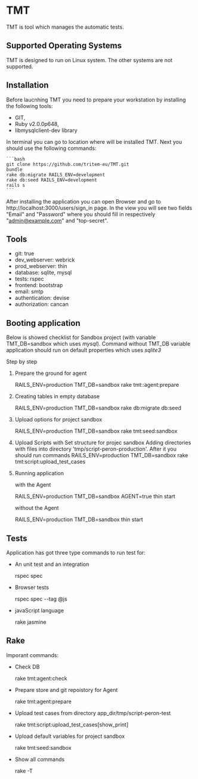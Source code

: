 # TMT #

  TMT is tool which manages the automatic tests.

## Supported Operating Systems ##

TMT is designed to run on Linux system. The other systems are not supported.

## Installation ##

Before laucnhing TMT you need to prepare your workstation by installing the following tools:
* GIT,
* Ruby v2.0.0p648,
* libmysqlclient-dev library

In terminal you can go to location where will be installed TMT. Next you should use the following commands:

	```bash
	git clone https://github.com/tritem-eu/TMT.git
	bundle
	rake db:migrate RAILS_ENV=development
    rake db:seed RAILS_ENV=development
	rails s
	```
	
After installing the application you can open Browser and go to http://localhost:3000/users/sign_in page.
In the view you will see two fields "Email" and "Password" where you should fill in respectively "admin@example.com" and "top-secret".
	
## Tools ##
 * git: true
 * dev_webserver: webrick
 * prod_webserver: thin
 * database: sqlite, mysql
 * tests: rspec
 * frontend: bootstrap
 * email: smtp
 * authentication: devise
 * authorization: cancan

## Booting application ##

Below is showed checklist for Sandbox project (with variable TMT_DB=sandbox which uses _mysql_).
Command without TMT_DB variable application should run on default properties which uses _sqlite3_

Step by step

1. Prepare the ground for agent

     RAILS_ENV=production TMT_DB=sandbox rake tmt::agent:prepare

2. Creating tables in empty database

     RAILS_ENV=production TMT_DB=sandbox rake db:migrate db:seed

3. Upload options for project sandbox

     RAILS_ENV=production TMT_DB=sandbox rake tmt:seed:sandbox

4. Upload Scripts with Set structure for projec sandbox
    Adding directories with files into directory 'tmp/script-peron-production'. After it you should run commands
      RAILS_ENV=production TMT_DB=sandbox rake tmt:script:upload_test_cases

5. Running application

    with the Agent

      RAILS_ENV=production TMT_DB=sandbox AGENT=true thin start

    without the Agent

      RAILS_ENV=production TMT_DB=sandbox thin start

## Tests ##

Application has got three type commands to run test for:

* An unit test and an integration

    rspec spec

* Browser tests

    rspec spec --tag @js

* javaScript language

    rake jasmine

## Rake ##
Imporant commands:

* Check DB

    rake tmt:agent:check

* Prepare store and git repoistory for Agent

    rake tmt:agent:prepare

* Upload test cases from directory app_dir/tmp/script-peron-test

    rake tmt:script:upload_test_cases[show_print]

* Upload default variables for project sandbox

    rake tmt:seed:sandbox

* Show all commands

    rake -T

